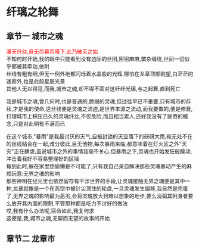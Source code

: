 # 纤璃之轮舞
## 章节一 城市之魂
<span style="color: red;">漫天纤丝,自无尽幕帘降下,此乃破灭之始</span><br>
不知何时开始,我的眼中只能看到没有边际的丝团,密密麻麻,繁杂缠绕,世间一切似乎都被其牵动,依附<br>
丝线有粗有细,但无一例外地都闪烁着水晶般的光辉,哪怕在龙章顶部眺望,白茫茫的迷雾外,也是此般星辰光景<br>
其他人无以得见,而我,城市之魂,却不得不面对这纤纤光璃,与之起舞,直到死亡<br>

我是城市之魂,曾几何时,也是普通的,脆弱的灵魂,但过往早已不重要,只有城市的存续,才是我的使命,这丝线便是灵魂之流迹,是世界本源之流动,而我要做的,便是修葺,打理城市上积压已久的灵魂纤丝,不仅危险,而且相当累人,还好我没有了疲倦的概念,只是对此稍有不满而已<br>

在这个城市,"暴雨"是我最讨厌的天气,自被封锁的天空落下的磅礴大雨,和无处不在的丝线贴合在一起,难分彼此,目无他物,每次暴雨来临,都意味着在灯火区之外"天灾"正在肆虐,虽说城市之外的事情我毫不关心,但暴雨之下,灵魂也开始发狂般躁动,冲击着我好不容易整理好的区域<br>
每到此时,躲在家里想偷懒是不可能了,只有我自己亲自解决那些灵魂暴动产生的麻烦玩意:无界之魂的影响<br>
那些神明在纪元里也依然留存有干涉世界的手段,让灵魂接触无界之魂便是其中一种,龙章就像是一个在高空中被针尖顶住的轮盘,一旦灵魂发生偏移,我自然是完蛋了,无界之魂的影响最为恶劣,会将灵魂放大到难以想象的地步,要么消弭其附身者要么放开其内面的限制,不管那种都是吃力不讨好的做法<br>
哎,我有什么办法呢,宿命如此,我复何求<br>
这便是,我,城市之魂,无聊而无望的故事的开始<br>
## 章节二 龙章市


